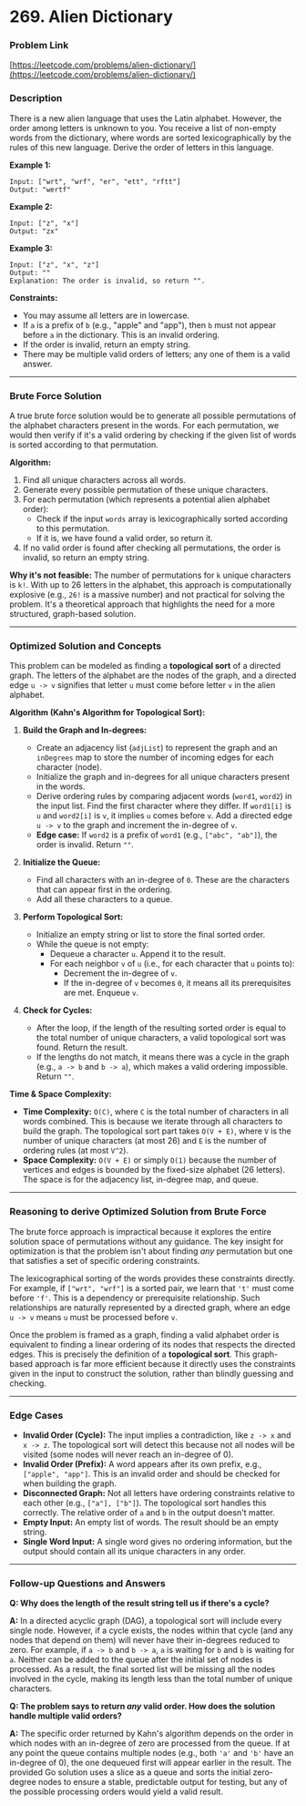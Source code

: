 # 269. Alien Dictionary

### Problem Link
[https://leetcode.com/problems/alien-dictionary/](https://leetcode.com/problems/alien-dictionary/)

### Description
There is a new alien language that uses the Latin alphabet. However, the order among letters is unknown to you. You receive a list of non-empty words from the dictionary, where words are sorted lexicographically by the rules of this new language. Derive the order of letters in this language.

**Example 1:**
```
Input: ["wrt", "wrf", "er", "ett", "rftt"]
Output: "wertf"
```

**Example 2:**
```
Input: ["z", "x"]
Output: "zx"
```

**Example 3:**
```
Input: ["z", "x", "z"]
Output: ""
Explanation: The order is invalid, so return "".
```

**Constraints:**
- You may assume all letters are in lowercase.
- If `a` is a prefix of `b` (e.g., "apple" and "app"), then `b` must not appear before `a` in the dictionary. This is an invalid ordering.
- If the order is invalid, return an empty string.
- There may be multiple valid orders of letters; any one of them is a valid answer.

---

### Brute Force Solution

A true brute force solution would be to generate all possible permutations of the alphabet characters present in the words. For each permutation, we would then verify if it's a valid ordering by checking if the given list of words is sorted according to that permutation.

**Algorithm:**
1.  Find all unique characters across all words.
2.  Generate every possible permutation of these unique characters.
3.  For each permutation (which represents a potential alien alphabet order):
    -   Check if the input `words` array is lexicographically sorted according to this permutation.
    -   If it is, we have found a valid order, so return it.
4.  If no valid order is found after checking all permutations, the order is invalid, so return an empty string.

**Why it's not feasible:**
The number of permutations for `k` unique characters is `k!`. With up to 26 letters in the alphabet, this approach is computationally explosive (e.g., `26!` is a massive number) and not practical for solving the problem. It's a theoretical approach that highlights the need for a more structured, graph-based solution.

---

### Optimized Solution and Concepts

This problem can be modeled as finding a **topological sort** of a directed graph. The letters of the alphabet are the nodes of the graph, and a directed edge `u -> v` signifies that letter `u` must come before letter `v` in the alien alphabet.

**Algorithm (Kahn's Algorithm for Topological Sort):**

1.  **Build the Graph and In-degrees:**
    -   Create an adjacency list (`adjList`) to represent the graph and an `inDegrees` map to store the number of incoming edges for each character (node).
    -   Initialize the graph and in-degrees for all unique characters present in the words.
    -   Derive ordering rules by comparing adjacent words (`word1`, `word2`) in the input list. Find the first character where they differ. If `word1[i]` is `u` and `word2[i]` is `v`, it implies `u` comes before `v`. Add a directed edge `u -> v` to the graph and increment the in-degree of `v`.
    -   **Edge case:** If `word2` is a prefix of `word1` (e.g., `["abc", "ab"]`), the order is invalid. Return `""`.

2.  **Initialize the Queue:**
    -   Find all characters with an in-degree of `0`. These are the characters that can appear first in the ordering.
    -   Add all these characters to a queue.

3.  **Perform Topological Sort:**
    -   Initialize an empty string or list to store the final sorted order.
    -   While the queue is not empty:
        -   Dequeue a character `u`. Append it to the result.
        -   For each neighbor `v` of `u` (i.e., for each character that `u` points to):
            -   Decrement the in-degree of `v`.
            -   If the in-degree of `v` becomes `0`, it means all its prerequisites are met. Enqueue `v`.

4.  **Check for Cycles:**
    -   After the loop, if the length of the resulting sorted order is equal to the total number of unique characters, a valid topological sort was found. Return the result.
    -   If the lengths do not match, it means there was a cycle in the graph (e.g., `a -> b` and `b -> a`), which makes a valid ordering impossible. Return `""`.

**Time & Space Complexity:**
*   **Time Complexity:** `O(C)`, where `C` is the total number of characters in all words combined. This is because we iterate through all characters to build the graph. The topological sort part takes `O(V + E)`, where `V` is the number of unique characters (at most 26) and `E` is the number of ordering rules (at most `V^2`).
*   **Space Complexity:** `O(V + E)` or simply `O(1)` because the number of vertices and edges is bounded by the fixed-size alphabet (26 letters). The space is for the adjacency list, in-degree map, and queue.

---

### Reasoning to derive Optimized Solution from Brute Force

The brute force approach is impractical because it explores the entire solution space of permutations without any guidance. The key insight for optimization is that the problem isn't about finding *any* permutation but one that satisfies a set of specific ordering constraints.

The lexicographical sorting of the words provides these constraints directly. For example, if `["wrt", "wrf"]` is a sorted pair, we learn that `'t'` must come before `'f'`. This is a dependency or prerequisite relationship. Such relationships are naturally represented by a directed graph, where an edge `u -> v` means `u` must be processed before `v`.

Once the problem is framed as a graph, finding a valid alphabet order is equivalent to finding a linear ordering of its nodes that respects the directed edges. This is precisely the definition of a **topological sort**. This graph-based approach is far more efficient because it directly uses the constraints given in the input to construct the solution, rather than blindly guessing and checking.

---

### Edge Cases
*   **Invalid Order (Cycle):** The input implies a contradiction, like `z -> x` and `x -> z`. The topological sort will detect this because not all nodes will be visited (some nodes will never reach an in-degree of 0).
*   **Invalid Order (Prefix):** A word appears after its own prefix, e.g., `["apple", "app"]`. This is an invalid order and should be checked for when building the graph.
*   **Disconnected Graph:** Not all letters have ordering constraints relative to each other (e.g., `["a"], ["b"]`). The topological sort handles this correctly. The relative order of `a` and `b` in the output doesn't matter.
*   **Empty Input:** An empty list of words. The result should be an empty string.
*   **Single Word Input:** A single word gives no ordering information, but the output should contain all its unique characters in any order.

---

### Follow-up Questions and Answers

**Q: Why does the length of the result string tell us if there's a cycle?**

**A:** In a directed acyclic graph (DAG), a topological sort will include every single node. However, if a cycle exists, the nodes within that cycle (and any nodes that depend on them) will never have their in-degrees reduced to zero. For example, if `a -> b` and `b -> a`, `a` is waiting for `b` and `b` is waiting for `a`. Neither can be added to the queue after the initial set of nodes is processed. As a result, the final sorted list will be missing all the nodes involved in the cycle, making its length less than the total number of unique characters.

**Q: The problem says to return *any* valid order. How does the solution handle multiple valid orders?**

**A:** The specific order returned by Kahn's algorithm depends on the order in which nodes with an in-degree of zero are processed from the queue. If at any point the queue contains multiple nodes (e.g., both `'a'` and `'b'` have an in-degree of 0), the one dequeued first will appear earlier in the result. The provided Go solution uses a slice as a queue and sorts the initial zero-degree nodes to ensure a stable, predictable output for testing, but any of the possible processing orders would yield a valid result.
